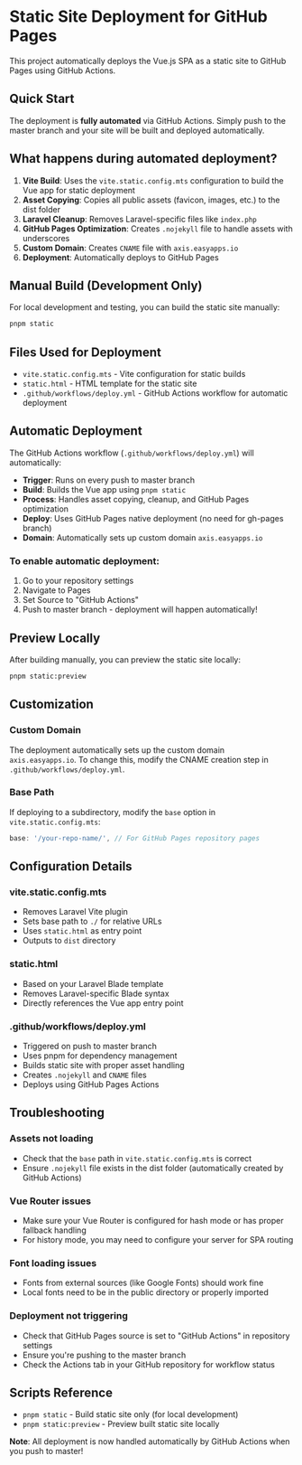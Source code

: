 # Static Site Deployment for GitHub Pages

This project automatically deploys the Vue.js SPA as a static site to GitHub Pages using GitHub Actions.

## Quick Start

The deployment is **fully automated** via GitHub Actions. Simply push to the master branch and your site will be built and deployed automatically.

## What happens during automated deployment?

1. **Vite Build**: Uses the `vite.static.config.mts` configuration to build the Vue app for static deployment
2. **Asset Copying**: Copies all public assets (favicon, images, etc.) to the dist folder  
3. **Laravel Cleanup**: Removes Laravel-specific files like `index.php`
4. **GitHub Pages Optimization**: Creates `.nojekyll` file to handle assets with underscores
5. **Custom Domain**: Creates `CNAME` file with `axis.easyapps.io`
6. **Deployment**: Automatically deploys to GitHub Pages

## Manual Build (Development Only)

For local development and testing, you can build the static site manually:

```bash
pnpm static
```

## Files Used for Deployment

- `vite.static.config.mts` - Vite configuration for static builds
- `static.html` - HTML template for the static site
- `.github/workflows/deploy.yml` - GitHub Actions workflow for automatic deployment

## Automatic Deployment

The GitHub Actions workflow (`.github/workflows/deploy.yml`) will automatically:

- **Trigger**: Runs on every push to master branch
- **Build**: Builds the Vue app using `pnpm static`
- **Process**: Handles asset copying, cleanup, and GitHub Pages optimization
- **Deploy**: Uses GitHub Pages native deployment (no need for gh-pages branch)
- **Domain**: Automatically sets up custom domain `axis.easyapps.io`

### To enable automatic deployment:

1. Go to your repository settings
2. Navigate to Pages  
3. Set Source to "GitHub Actions"
4. Push to master branch - deployment will happen automatically!

## Preview Locally

After building manually, you can preview the static site locally:

```bash
pnpm static:preview
```

## Customization

### Custom Domain

The deployment automatically sets up the custom domain `axis.easyapps.io`. To change this, modify the CNAME creation step in `.github/workflows/deploy.yml`.

### Base Path

If deploying to a subdirectory, modify the `base` option in `vite.static.config.mts`:

```js
base: '/your-repo-name/', // For GitHub Pages repository pages
```

## Configuration Details

### vite.static.config.mts

- Removes Laravel Vite plugin
- Sets base path to `./` for relative URLs
- Uses `static.html` as entry point
- Outputs to `dist` directory

### static.html

- Based on your Laravel Blade template
- Removes Laravel-specific Blade syntax
- Directly references the Vue app entry point

### .github/workflows/deploy.yml

- Triggered on push to master branch
- Uses pnpm for dependency management
- Builds static site with proper asset handling
- Creates `.nojekyll` and `CNAME` files
- Deploys using GitHub Pages Actions

## Troubleshooting

### Assets not loading

- Check that the `base` path in `vite.static.config.mts` is correct
- Ensure `.nojekyll` file exists in the dist folder (automatically created by GitHub Actions)

### Vue Router issues

- Make sure your Vue Router is configured for hash mode or has proper fallback handling
- For history mode, you may need to configure your server for SPA routing

### Font loading issues

- Fonts from external sources (like Google Fonts) should work fine
- Local fonts need to be in the public directory or properly imported

### Deployment not triggering

- Check that GitHub Pages source is set to "GitHub Actions" in repository settings
- Ensure you're pushing to the master branch
- Check the Actions tab in your GitHub repository for workflow status

## Scripts Reference

- `pnpm static` - Build static site only (for local development)
- `pnpm static:preview` - Preview built static site locally

**Note**: All deployment is now handled automatically by GitHub Actions when you push to master!
